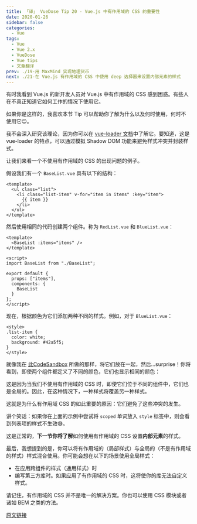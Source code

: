 ```yaml
---
title: 「译」 VueDose Tip 20 - Vue.js 中有作用域的 CSS 的重要性
date: 2020-01-26
sidebar: false
categories:
  - Vue
tags:
  - Vue
  - Vue 2.x
  - VueDose
  - Vue tips
  - 文章翻译
prev: ./19-用 MaxMind 实现地理货币
next: ./21-在 Vue.js 有作用域的 CSS 中使用 deep 选择器来设置内部元素的样式
---
```


有时我看到 Vue.js 的新开发人员对 Vue.js 中有作用域的 CSS 感到困惑。有些人在不真正知道它如何工作的情况下使用它。

如果你是这样的，我喜欢本节 Tip 可以帮助你了解为什么以及何时使用，何时不使用它😉。

我不会深入研究该理论，因为你可以在 [vue-loader 文档](https://vue-loader.vuejs.org/guide/scoped-css.html#mixing-local-and-global-styles)中了解它。要知道，这是 vue-loader 的特点，可以通过模拟 Shadow DOM 功能来避免样式冲突并封装样式。

让我们来看一个不使用有作用域的 CSS 的出现问题的例子。

假设我们有一个 `BaseList.vue` 具有以下的结构：

```vue
<template>
  <ul class="list">
    <li class="list-item" v-for="item in items" :key="item">
      {{ item }}
    </li>
  </ul>
</template>
```

然后使用相同的代码创建两个组件。称为 `RedList.vue` 和 `BlueList.vue`：

```vue
<template>
  <BaseList :items="items" />
</template>

<script>
import BaseList from "./BaseList";

export default {
  props: ["items"],
  components: {
    BaseList
  }
};
</script>
```

现在，根据颜色为它们添加两种不同的样式。例如，对于 `BlueList.vue`：

```vue
<style>
.list-item {
  color: white;
  background: #42a5f5;
}
</style>
```

就像我在 [此CodeSandbox](https://codesandbox.io/s/zwkj000z7p) 所做的那样，将它们放在一起，然后...surprise！你将看到，即使两个组件都定义了不同的颜色，它们也显示相同的颜色：

这是因为当我们不使用有作用域的 CSS 时，即使它们位于不同的组件中，它们也是全局的。因此，在这种情况下，一种样式将覆盖另一种样式。

这就是为什么有作用域 CSS 的如此重要的原因：它们避免了这些冲突的发生。

讲个笑话：如果你在上面的示例中尝试将 `scoped` 单词放入 `style` 标签中，则会看到列表项的样式不生效😅。

这是正常的，**下一节你将了解**如何使用有作用域的 CSS 设置**内部元素**的样式。

最后，我想提到的是，你可以将有作用域的（局部样式）与全局的（不是有作用域的样式）样式混合使用。你可能会想在以下的场景使用全局样式：

- 在应用跨组件的样式（通用样式）时
- 编写第三方库时。如果应用了有作用域的 CSS 时，这将使你的库无法自定义样式。

请记住，有作用域的 CSS 并不是唯一的解决方案。你也可以使用 CSS 模块或者诸如 BEM 之类的方法。

[原文链接](https://vuedose.tips/tips/the-importance-of-scoped-css-in-vue-js)
